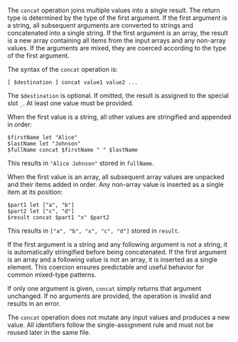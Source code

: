 The `concat` operation joins multiple values into a single result. The return type is determined by the type of the first argument. If the first argument is a string, all subsequent arguments are converted to strings and concatenated into a single string. If the first argument is an array, the result is a new array containing all items from the input arrays and any non-array values. If the arguments are mixed, they are coerced according to the type of the first argument.

The syntax of the `concat` operation is:

```
[ $destination ] concat value1 value2 ...
```

The `$destination` is optional. If omitted, the result is assigned to the special slot `_`. At least one value must be provided.

When the first value is a string, all other values are stringified and appended in order:

```
$firstName let "Alice"
$lastName let "Johnson"
$fullName concat $firstName " " $lastName
```

This results in `"Alice Johnson"` stored in `fullName`.

When the first value is an array, all subsequent array values are unpacked and their items added in order. Any non-array value is inserted as a single item at its position:

```
$part1 let ["a", "b"]
$part2 let ["c", "d"]
$result concat $part1 "x" $part2
```

This results in `["a", "b", "x", "c", "d"]` stored in `result`.

If the first argument is a string and any following argument is not a string, it is automatically stringified before being concatenated. If the first argument is an array and a following value is not an array, it is inserted as a single element. This coercion ensures predictable and useful behavior for common mixed-type patterns.

If only one argument is given, `concat` simply returns that argument unchanged. If no arguments are provided, the operation is invalid and results in an error.

The `concat` operation does not mutate any input values and produces a new value. All identifiers follow the single-assignment rule and must not be reused later in the same file.
